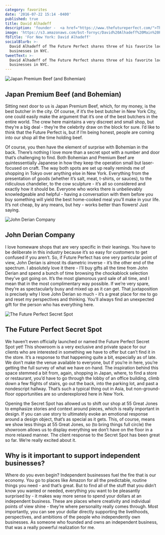 ```yaml
---
category: favorites
date: '2016-07-22 15:14 -0400'
published: true
title: David Alhadeff
description: 'founder -  <a href="https://www.thefutureperfect.com/">The Future Perfect</a>'
image: 'https://s3.amazonaws.com/bst-fornyc/David%20Alhadeff%20Main%20Portrait.jpg'
fbTitle: 'For New York: David Alhadeff'
socialBlurb: >-
  David Alhadeff of The Future Perfect shares three of his favorite local
  businesses in NYC.
tweetText: >-
  David Alhadeff of The Future Perfect shares three of his favorite local
  businesses in NYC.
---
```

![Japan Premium Beef (and Bohemian)](https://s3.amazonaws.com/bst-fornyc/David%20Alhadeff%20Japan%20Premium%20Beef.jpg)
## Japan Premium Beef (and Bohemian)
Sitting next door to us is Japan Premium Beef, which, for my money, is the best butcher in the city. Of course, if it’s the best butcher in New York City, one could easily make the argument that it’s one of the best butchers in the entire world. The crew here maintains a very discreet and small shop, but they’re a big deal - they’re the celebrity draw on the block for sure. I’d like to think that the Future Perfect is, but if I’m being honest, people are coming into our shop all the time holding beef. 

Of course, you then have the element of surprise with Bohemian in the back. There’s nothing I love more than a secret spot with a number and door that’s challenging to find. Both Bohemian and Premium Beef are quintessentially Japanese in how they keep the operation small but laser-focused on craft. The way both spots are set up really reminds me of shopping in Tokyo over anything else in New York. Everything from the presentation of goods (whether it’s salt, meat, t-shirts, or sauces), to the ridiculous chandelier, to the cow sculpture - it’s all so considered and exactly how it should be. Everyone who works there is unbelievably knowledgeable and helpful - having a conversation with them before you buy something will yield the best home-cooked meal you’ll make in your life. It’s not cheap, by any means, but hey - works better than flowers! Just saying.

![John Derian Company](https://s3.amazonaws.com/bst-fornyc/David%20Alhadeff%20John%20Derian.jpg)
## John Derian Company
I love homeware shops that are very specific in their leanings. You have to be deliberate in this industry because it’s so easy for customers to get confused if you aren’t. So, if Future Perfect has one very particular point of view, John Derian is almost its diametric inverse - it’s the other end of the spectrum. I absolutely love it there - I’ll buy gifts all the time from John Derian and spend a bunch of time browsing the chockablock selection they’ve got going on. It’s the most glamorous yard sale of all time, and I mean that in the most complimentary way possible. If we’re very spare, they’re as spectacularly busy and mixed up as it can get. That juxtaposition is precisely why I love John Derian so much - it’s a great place for me to go and reset my perspectives and thinking. You’ll always find an unexpected gift for the person who has everything here. 

![The Future Perfect Secret Spot](https://s3.amazonaws.com/bst-fornyc/David%20Alhadeff%20Future%20Perfect%20Secret%20Spot.jpg)
## The Future Perfect Secret Spot
We haven’t even officially launched or named the Future Perfect Secret Spot yet! This showroom is a very exclusive and private space for our clients who are interested in something we have to offer but can’t find it in the store. It’s a response to that happening quite a bit, especially as of late. We don’t make the venue available to everyone, but if you’re in here, you’re getting the full survey of what we have on-hand. The inspiration behind this space stemmed a bit from, again, shopping in Japan, where, to find a store or restaurant, you’d have to go through the lobby of an office building, climb down a few flights of stairs, go out the back, into the parking lot, and past a nondescript hallway. That’s such a typical thing out in Asia, but non-ground-floor opportunities are so underexplored here in New York.

Opening the Secret Spot has allowed us to shift our shop at 55 Great Jones to emphasize stories and context around pieces, which is really important in design. If you can use story to ultimately evoke an emotional response around a design object, that’s as special as it gets. This, of course, means we show less things at 55 Great Jones, so (to bring things full circle) the showroom allows us to display everything we don’t have on the floor in a more relaxed manner. The client response to the Secret Spot has been great so far. We’re really excited about it. 

## Why is it important to support independent businesses?
Where do you even begin? Independent businesses fuel the fire that is our economy. You go to places like Amazon for all the predictable, routine things you need - and that’s great. But to find all of the stuff that you didn’t know you wanted or needed, everything you want to be pleasantly surprised by - it makes way more sense to spend your dollars at an independent business. These are places where creativity and individual points of view shine - they’re where personality really comes through. Most importantly, you can see your dollar directly supporting the livelihoods, perspectives, and ambitions of the people who independently own businesses. As someone who founded and owns an independent business, that was a really powerful realization for me.
